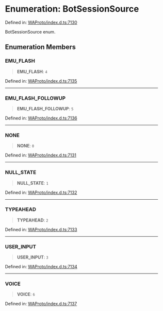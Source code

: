 # Enumeration: BotSessionSource

Defined in: [WAProto/index.d.ts:7130](https://github.com/Fokusdotid/bail/blob/3856b89f13bbe82f2e10396a28cd4ef2089de845/WAProto/index.d.ts#L7130)

BotSessionSource enum.

## Enumeration Members

### EMU\_FLASH

> **EMU\_FLASH**: `4`

Defined in: [WAProto/index.d.ts:7135](https://github.com/Fokusdotid/bail/blob/3856b89f13bbe82f2e10396a28cd4ef2089de845/WAProto/index.d.ts#L7135)

***

### EMU\_FLASH\_FOLLOWUP

> **EMU\_FLASH\_FOLLOWUP**: `5`

Defined in: [WAProto/index.d.ts:7136](https://github.com/Fokusdotid/bail/blob/3856b89f13bbe82f2e10396a28cd4ef2089de845/WAProto/index.d.ts#L7136)

***

### NONE

> **NONE**: `0`

Defined in: [WAProto/index.d.ts:7131](https://github.com/Fokusdotid/bail/blob/3856b89f13bbe82f2e10396a28cd4ef2089de845/WAProto/index.d.ts#L7131)

***

### NULL\_STATE

> **NULL\_STATE**: `1`

Defined in: [WAProto/index.d.ts:7132](https://github.com/Fokusdotid/bail/blob/3856b89f13bbe82f2e10396a28cd4ef2089de845/WAProto/index.d.ts#L7132)

***

### TYPEAHEAD

> **TYPEAHEAD**: `2`

Defined in: [WAProto/index.d.ts:7133](https://github.com/Fokusdotid/bail/blob/3856b89f13bbe82f2e10396a28cd4ef2089de845/WAProto/index.d.ts#L7133)

***

### USER\_INPUT

> **USER\_INPUT**: `3`

Defined in: [WAProto/index.d.ts:7134](https://github.com/Fokusdotid/bail/blob/3856b89f13bbe82f2e10396a28cd4ef2089de845/WAProto/index.d.ts#L7134)

***

### VOICE

> **VOICE**: `6`

Defined in: [WAProto/index.d.ts:7137](https://github.com/Fokusdotid/bail/blob/3856b89f13bbe82f2e10396a28cd4ef2089de845/WAProto/index.d.ts#L7137)
